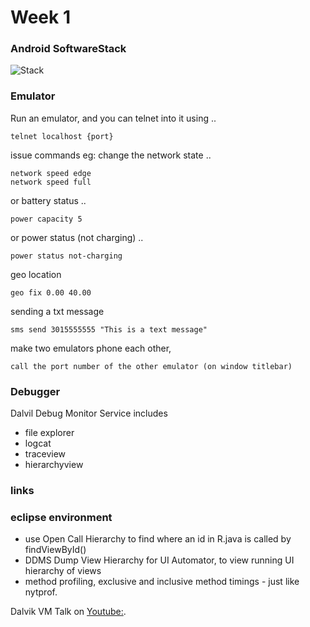 Week 1
======

### Android SoftwareStack

![Stack](https://raw.github.com/vichou/Coursera-Android/master/pics/androidstack-1.jpg)

### Emulator

Run an emulator, and you can telnet into it using ..

    telnet localhost {port} 

issue commands eg: change the network state ..

    network speed edge
    network speed full

or battery status ..

    power capacity 5

or power status (not charging) ..

    power status not-charging

geo location

    geo fix 0.00 40.00

sending a txt message

    sms send 3015555555 "This is a text message"

make two emulators phone each other, 
    
    call the port number of the other emulator (on window titlebar)

### Debugger

Dalvil Debug Monitor Service includes

- file explorer
- logcat    
- traceview 
- hierarchyview

### links

### eclipse environment

-  use Open Call Hierarchy to find where an id in R.java is called by findViewById()
-  DDMS Dump View Hierarchy for UI Automator, to view running UI hierarchy of views 
- method profiling, exclusive and inclusive method timings - just like nytprof.

Dalvik VM Talk on [Youtube:](http://www.youtube.com/watch?v=ptjedOZEXPM "").
    

